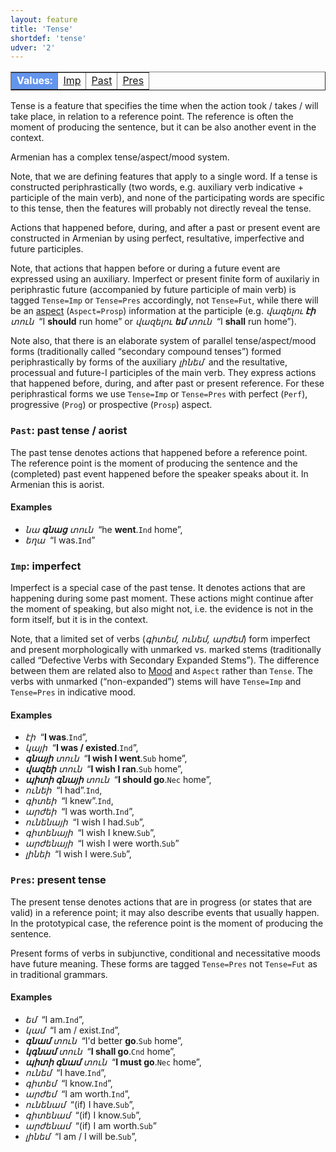 ```yaml
---
layout: feature
title: 'Tense'
shortdef: 'tense'
udver: '2'
---
```


<table class="typeindex" border="1">
<tr>
  <td style="background-color:cornflowerblue;color:white"><strong>Values:</strong> </td>
  <td><a href="#Imp">Imp</a></td>
  <td><a href="#Past">Past</a></td>
  <td><a href="#Pres">Pres</a></td>
  
</tr>
</table>

Tense is a feature that specifies the time when the action took /
takes / will take place, in relation to a reference point.
The reference is often the moment of producing the sentence,
but it can be also another event in the context.

Armenian has a complex tense/aspect/mood system.

Note, that we are defining features that apply to a single word. If a tense is constructed periphrastically (two words, e.g. auxiliary verb indicative + participle of the main verb), and none of the participating words are specific to this tense, then the features will probably not directly reveal the tense.

Actions that happened before, during, and after a past or present event are constructed in Armenian by using perfect, resultative, imperfective and future participles.

Note, that actions that happen before or during a future event are expressed using an auxiliary. Imperfect or present finite form of auxilariy in periphrastic future (accompanied by future participle of main verb) is tagged `Tense=Imp` or `Tense=Pres` accordingly, not `Tense=Fut`, while there will be an [aspect](Aspect) (`Aspect=Prosp`) information at the participle (e.g. _վազելու <b>էի</b> տուն&nbsp;_ “I <b>should</b> run home” or _վազելու <b>եմ</b> տուն&nbsp;_ “I <b>shall</b> run home”).

Note also, that there is an elaborate system of parallel tense/aspect/mood forms (traditionally called “secondary compound tenses”) formed periphrastically by forms of the auxiliary _լինեմ&nbsp;_ and the resultative, processual and future-I participles of the main verb. They express actions that happened before, during, and after past or present reference. For these periphrastical forms we use `Tense=Imp` or `Tense=Pres` with perfect (`Perf`), progressive (`Prog`) or prospective (`Prosp`) aspect.

### <a name="Past">`Past`</a>: past tense / aorist

The past tense denotes actions that happened before a reference point. The reference point is the moment of producing
the sentence and the (completed) past event happened before the speaker speaks about
it. In Armenian this is aorist.

#### Examples

* _նա <b>գնաց</b> տուն&nbsp;_ “he <b>went</b>.`Ind` home”,
* _եղա&nbsp;_ “I was.`Ind`”

### <a name="Imp">`Imp`</a>: imperfect

Imperfect is a special case of the past tense. It denotes actions that are happening during some past moment. These actions might continue after the moment of speaking, but also might not, i.e. the evidence is not in the form itself, but it is in the context.

Note, that a limited set of verbs (_գիտեմ, ունեմ, արժեմ_) form imperfect and present morphologically with unmarked vs. marked stems (traditionally called “Defective Verbs with Secondary Expanded Stems”). The difference between them are related also to [Mood]() and `Aspect` rather than `Tense`. The verbs with unmarked (“non-expanded”) stems will have `Tense=Imp` and `Tense=Pres` in indicative mood.

#### Examples

* _էի&nbsp;_ “<b>I was</b>.`Ind`”,
* _կայի&nbsp;_ “<b>I was / existed</b>.`Ind`”,
* _<b>գնայի</b> տուն&nbsp;_ “<b>I wish I went</b>.`Sub` home”,
* _<b>վազեի</b> տուն&nbsp;_ “<b>I wish I ran</b>.`Sub` home”,
* _<b>պիտի գնայի</b> տուն&nbsp;_ “<b>I should go</b>.`Nec` home”,
* _ունեի&nbsp;_ “I had”.`Ind`,
* _գիտեի&nbsp;_ “I knew”.`Ind`,
* _արժեի&nbsp;_ “I was worth.`Ind`”,
* _ունենայի&nbsp;_ “I wish I had.`Sub`”,
* _գիտենայի&nbsp;_ “I wish I knew.`Sub`”,
* _արժենայի&nbsp;_ “I wish I were worth.`Sub`”
* _լինեի&nbsp;_ “I wish I were.`Sub`”,

### <a name="Pres">`Pres`</a>: present tense

The present tense denotes actions that are in progress (or states that
are valid) in a reference point; it may also describe events that usually
happen. In the prototypical case, the reference point is the moment of producing
the sentence.

Present forms of verbs in subjunctive, conditional and necessitative moods have future meaning. These forms are tagged `Tense=Pres` not `Tense=Fut` as in traditional grammars.

#### Examples

* _եմ&nbsp;_ “I am.`Ind`”,
* _կամ&nbsp;_ “I am / exist.`Ind`”,
* _<b>գնամ</b> տուն&nbsp;_ “I'd better <b>go</b>.`Sub` home”,
* _<b>կգնամ</b> տուն&nbsp;_ “<b>I shall go</b>.`Cnd` home”,
* _<b>պիտի գնամ</b> տուն&nbsp;_ “<b>I must go</b>.`Nec` home”,
* _ունեմ&nbsp;_ “I have.`Ind`”,
* _գիտեմ&nbsp;_ “I know.`Ind`”,
* _արժեմ&nbsp;_ “I am worth.`Ind`”,
* _ունենամ&nbsp;_ “(if) I have.`Sub`”,
* _գիտենամ&nbsp;_ “(if) I know.`Sub`”,
* _արժենամ&nbsp;_ “(if) I am worth.`Sub`”
* _լինեմ&nbsp;_ “I am / I will be.`Sub`”,
